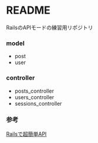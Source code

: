 # README

RailsのAPIモードの練習用リポジトリ

### model
- post
- user

### controller
- posts_controller
- users_controller
- sessions_controller

### 参考
[Railsで超簡単API](https://qiita.com/k-penguin-sato/items/adba7a1a1ecc3582a9c9)
